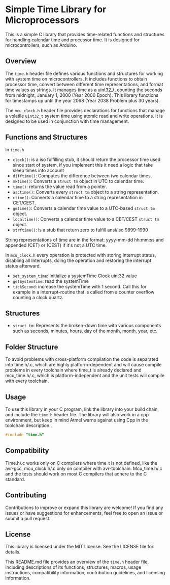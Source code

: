 # Simple Time Library for Microprocessors

This is a simple C library that provides time-related functions and structures for handling calendar time and processor time. It is designed for microcontrollers, such as Arduino.

## Overview

The `time.h` header file defines various functions and structures for working with system time on microcontrollers. It includes functions to obtain processor time, convert between different time representations, and format time values as strings. It manages time as a uint32_t, counting the seconds from midnight, January 1, 2000 (Year 2000 Epoch). This library functions for timestamps up until the year 2068 (Year 2038 Problem plus 30 years).

The `mcu_clock.h` header file provides declarations for functions that manage a volatile `uint32_t` system time using atomic read and write operations. It is designed to be used in conjunction with time management.

## Functions and Structures

In `time.h`

- `clock()`: is a iso fulfilling stub, it should return the processor time used since start of system, if you implement this it need a logic that take sleep times into account
- `difftime()`: Computes the difference between two calendar times.
- `mktime()`: Converts a `struct tm` object in UTC to calendar time.
- `time()`: returns the value read from a pointer.
- `asctime()`: Converts every `struct tm` object to a string representation.
- `ctime()`: Converts a calendar time to a string representation in CET/CEST.
- `gmtime()`: Converts a calendar time value to a UTC-based `struct tm` object.
- `localtime()`: Converts a calendar time value to a CET/CEST `struct tm` object.
- `strftime()`: is a stub that return zero to fulfill ansi/iso 9899-1990

String representations of time are in the format: yyyy-mm-dd hh:mm:ss and appended (CET) or (CEST) if it's not a UTC time.

In `mcu_clock.h` every operation is protected with storing interrupt status, disabling all Interrupts, doing the operation and restoring the interrupt status afterward.

- `set_system_time`: Initialize a systemTime Clock uint32 value
- `getSystemTime`: read the systemTime
- `tickSecond`:  increase the systemTime with 1 second. Call this for example in a interrupt-routine that is called from a counter overflow counting a clock quartz.

## Structures

- `struct tm`: Represents the broken-down time with various components such as seconds, minutes, hours, day of the month, month, year, etc.

## Folder Structure

To avoid problems with cross-platform compilation the code is separated into time.h/.c, which are highly platform-dependent and will cause compile problems in every toolchain where time_t is already declared and mcu_time.h/.c, which is platform-independent and the unit tests will compile with every toolchain.

## Usage

To use this library in your C program, link the library into your build chain, and include the `time.h` header file. The library will also work in a cpp environment, but keep in mind Atmel warns against using Cpp in the toolchain description..

```c
#include "time.h"

```
## Compatibility

Time.h/.c works only on C compilers where time_t is not defined, like the avr-gcc, mcu_clock.h/.c only on compiler with avr-toolchain. Mcu_time.h/.c and the tests should work on most C compilers that adhere to the C standard.

## Contributing

Contributions to improve or expand this library are welcome! If you find any issues or have suggestions for enhancements, feel free to open an issue or submit a pull request.

## License

This library is licensed under the MIT License. See the LICENSE file for details.

This README.md file provides an overview of the `time.h` header file, including descriptions of its functions, structures, macros, usage instructions, compatibility information, contribution guidelines, and licensing information.
